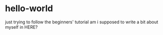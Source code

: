 # hello-world
just trying to follow the beginners' tutorial
am i supposed to write a bit about myself in HERE? 
